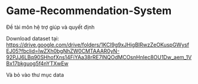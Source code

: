 # Game-Recommendation-System
Đề tài môn hệ trợ giúp và quyết định

Download dataset tại: https://drive.google.com/drive/folders/1KCI9g9xJHigBIRwzZeOKuspGWysfEJ05?fbclid=IwZXh0bgNhZW0CMTAAAR0yN-92PJJ6LBq90SHhofXns14FiYAa38rRE7lNQOdMCOsnHnIec8OU1Dw_aem_1VBx17bkguog5f4nYTXwEw

Và bỏ vào thư mục data

